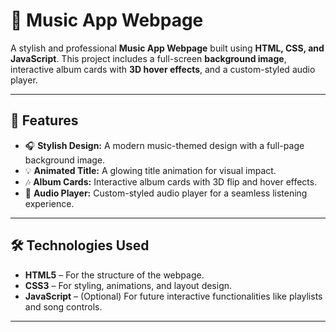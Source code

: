 # 🎵 Music App Webpage

A stylish and professional **Music App Webpage** built using **HTML, CSS, and JavaScript**. This project includes a full-screen **background image**, interactive album cards with **3D hover effects**, and a custom-styled audio player.

---

## 🌟 Features
- 🎧 **Stylish Design:** A modern music-themed design with a full-page background image.  
- 💡 **Animated Title:** A glowing title animation for visual impact.  
- 🎶 **Album Cards:** Interactive album cards with 3D flip and hover effects.  
- 🎼 **Audio Player:** Custom-styled audio player for a seamless listening experience.  


---

## 🛠️ Technologies Used
- **HTML5** – For the structure of the webpage.  
- **CSS3** – For styling, animations, and layout design.  
- **JavaScript** – (Optional) For future interactive functionalities like playlists and song controls.  

---


